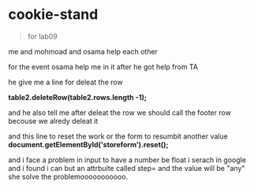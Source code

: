 # cookie-stand

> for lab09 

me and mohmoad and osama help each other 

for the event osama help me in it after he got help from TA 

he give me a line for deleat the row 

**table2.deleteRow(table2.rows.length -1);**

and he also tell me after deleat the row 
we should call the footer row becouse we alredy deleat it

and this line to reset the work  or the form to resumbit another value 
**document.getElementById('storeform').reset();**

and i face a problem in input to have a number be float 
i serach in google and i found i can but an attrbuite called step=
and the value will be "any" 
she solve the problemooooooooooo.